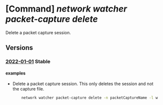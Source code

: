 # [Command] _network watcher packet-capture delete_

Delete a packet capture session.

## Versions

### [2022-01-01](/Resources/mgmt-plane/L3N1YnNjcmlwdGlvbnMve30vcmVzb3VyY2Vncm91cHMve30vcHJvdmlkZXJzL21pY3Jvc29mdC5uZXR3b3JrL25ldHdvcmt3YXRjaGVycy97fS9wYWNrZXRjYXB0dXJlcy97fQ==/2022-01-01.xml) **Stable**

<!-- mgmt-plane /subscriptions/{}/resourcegroups/{}/providers/microsoft.network/networkwatchers/{}/packetcaptures/{} 2022-01-01 -->

#### examples

- Delete a packet capture session. This only deletes the session and not the capture file.
    ```bash
        network watcher packet-capture delete -n packetCaptureName -l westcentralus
    ```
